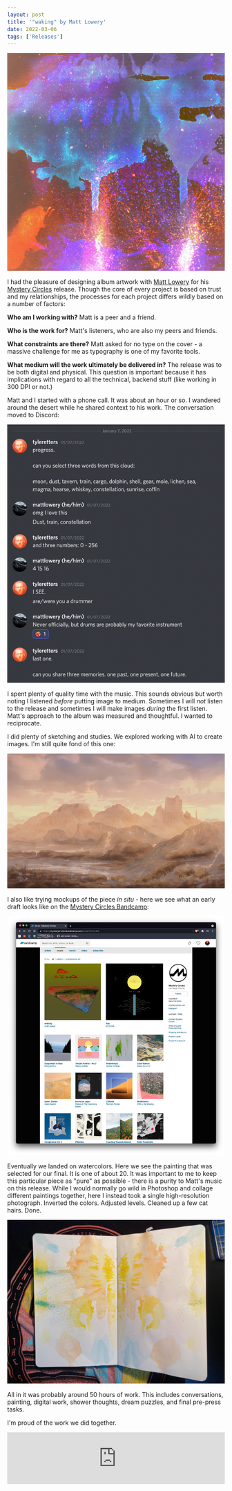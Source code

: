 ```yaml
---
layout: post
title: '"waking" by Matt Lowery'
date: 2022-03-06
tags: ['Releases']
---
```

![Matt Lowery waking](/assets/images/matt-lowery-waking.jpg)

I had the pleasure of designing album artwork with [Matt Lowery](https://mattlowery.bandcamp.com/album/waking) for his [Mystery Circles](https://mysterycircles.com/) release. Though the core of every project is based on trust and my relationships, the processes for each project differs wildly based on a number of factors:<!--x-->

**Who am I working with?** Matt is a peer and a friend.

**Who is the work for?** Matt's listeners, who are also my peers and friends.

**What constraints are there?** Matt asked for no type on the cover - a massive challenge for me as typography is one of my favorite tools.

**What medium will the work ultimately be delivered in?** The release was to be both digital and physical. This question is important because it has implications with regard to all the technical, backend stuff (like working in 300 DPI or not.)

Matt and I started with a phone call. It was about an hour or so. I wandered around the desert while he shared context to his work. The conversation moved to Discord:

![Matt Lowery Discord](/assets/images/matt-lowery-discord.png)

I spent plenty of quality time with the music. This sounds obvious but worth noting I listened *before* putting image to medium. Sometimes I will *not* listen to the release and sometimes I will make images *during* the first listen. Matt's approach to the album was measured and thoughtful. I wanted to reciprocate.

I did plenty of sketching and studies. We explored working with AI to create images. I'm still quite fond of this one:

![Matt Lowery AI](/assets/images/matt-lowery-ai.jpg)

I also like trying mockups of the piece *in situ* - here we see what an early draft looks like on the [Mystery Circles Bandcamp](https://mysterycircles.bandcamp.com/):

![Matt Lowery Mockups](/assets/images/matt-lowery-mockups.jpg)

Eventually we landed on watercolors. Here we see the painting that was selected for our final. It is one of about 20. It was important to me to keep this particular piece as "pure" as possible - there is a purity to Matt's music on this release. While I would normally go wild in Photoshop and collage different paintings together, here I instead took a single high-resolution photograph. Inverted the colors. Adjusted levels. Cleaned up a few cat hairs. Done.

![Matt Lowery Raw](/assets/images/matt-lowery-raw.jpg)

All in it was probably around 50 hours of work. This includes conversations, painting, digital work, shower thoughts, dream puzzles, and final pre-press tasks.

I'm proud of the work we did together.

<iframe style="border: 0; width: 100%; height: 120px;" src="https://bandcamp.com/EmbeddedPlayer/album=42238277/size=large/bgcol=333333/linkcol=0f91ff/tracklist=false/artwork=small/transparent=true/" seamless><a href="https://mattlowery.bandcamp.com/album/waking">Waking by Matt Lowery</a></iframe>